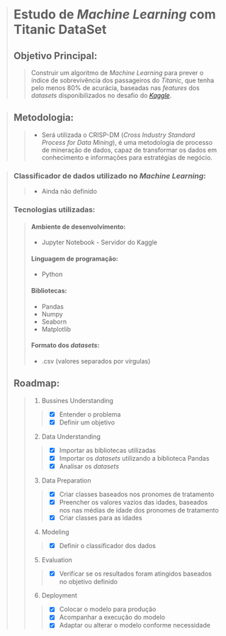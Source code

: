 > # Estudo de *Machine Learning* com Titanic DataSet
> ## Objetivo Principal:
>> Construir um algoritmo de *Machine Learning* para prever o índice de sobrevivência dos passageiros do *Titanic*, que tenha pelo menos 80% de acurácia, baseadas nas *features* dos *datasets* disponibilizados no desafio do *[Kaggle](https://www.kaggle.com/c/titanic)*.

>## Metodologia:
>> - Será utilizada o CRISP-DM (*Cross Industry Standard Process for Data Mining*), é uma metodologia de processo de mineração de dados, capaz de transformar os dados em conhecimento e informações para estratégias de negócio.

>### Classificador de dados utilizado no *Machine Learning*:
>> - Ainda não definido
>### Tecnologias utilizadas:
>> #### Ambiente de desenvolvimento:
>> - Jupyter Notebook - Servidor do Kaggle
>> #### Linguagem de programação:
>> - Python
>> #### Bibliotecas:
>> - Pandas
>> - Numpy
>> - Seaborn
>> - Matplotlib
>> #### Formato dos *datasets*:
>> - .csv (valores separados por vírgulas)
>## Roadmap:
>> 1. Bussines Understanding
>>> - [x] Entender o problema
>>> - [x] Definir um objetivo
>> 2. Data Understanding
>>> - [x] Importar as bibliotecas utilizadas
>>> - [x] Importar os *datasets* utilizando a biblioteca Pandas
>>> - [x] Analisar os *datasets*
>> 3. Data Preparation
>>> - [x] Criar classes baseados nos pronomes de tratamento
>>> - [x] Preencher os valores vazios das idades, baseados nos nas médias de idade dos pronomes de tratamento
>>> - [x] Criar classes para as idades
>> 4. Modeling
>>> - [x] Definir o classificador dos dados
>> 5. Evaluation
>>> - [x] Verificar se os resultados foram atingidos baseados no objetivo definido
>> 6. Deployment
>>> - [x] Colocar o modelo para produção
>>> - [x] Acompanhar a execução do modelo
>>> - [x] Adaptar ou alterar o modelo conforme necessidade



  
